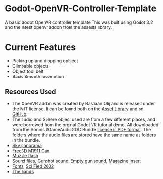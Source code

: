 # Godot-OpenVR-Controller-Template
A basic Godot OpenVR controller template
This was built using Godot 3.2 and the latest openvr addon from the assests library.

# Current Features
- Picking up and dropping opbject
- Climbable objects
- Object tool belt
- Basic Smooth locomotion

Resources Used
---------------------
 - The OpenVR addon was created by Bastiaan Olij and is released under the MIT license. It can be found both on the [Asset Library](https://godotengine.org/asset-library/asset/150) and on [GitHub](https://github.com/GodotVR/godot-openvr-asset).
 - The audio and Sphere object used are from a few different places, and were borrowed from the orginal Godot VR tutorial demo. All downloaded from the Sonnis #GameAudioGDC Bundle [license in PDF format](https://sonniss.com/gdc-bundle-license/). The folders where the audio files are stored have the same name as folders in the bundle.
 - [Sky panorama](https://cgi.tutsplus.com/articles/freebie-8-awesome-ocean-hdris--cg-5684)
 - [Free3D M1911 Gun](https://free3d.com/3d-model/m1911-game-ready-833466.html)
 - [Muzzle flash](https://opengameart.org/content/muzzle-flash-with-model)
 - [Sound files](https://freesound.org/), [Gunshot sound](https://www.youtube.com/redirect?redir_token=ZgZTgBeHrZN-UyisPXJh9vI1zKl8MTU2MTk3NDkwN0AxNTYxODg4NTA3&event=video_description&v=EK91zvMhck0&q=https%3A%2F%2Ffreesound.org%2Fpeople%2FBrokenphono%2Fsounds%2F344142%2F), [Empty gun sound](https://www.youtube.com/redirect?redir_token=ZgZTgBeHrZN-UyisPXJh9vI1zKl8MTU2MTk3NDkwN0AxNTYxODg4NTA3&event=video_description&v=EK91zvMhck0&q=https%3A%2F%2Ffreesound.org%2Fpeople%2FKlawyKogut%2Fsounds%2F154934%2F), [Magazine insert](https://freesound.org/people/Pjkasinski3/sounds/171614/)
 - [Fonts](http://www.fonts101.com/), [Sci Fied 2002](http://www.fonts101.com/fonts/view/Standard/15898/Sci_Fied_2002)
 - [The hands](https://github.com/ValveSoftware/openvr/wiki/Hand-Skeleton) 
